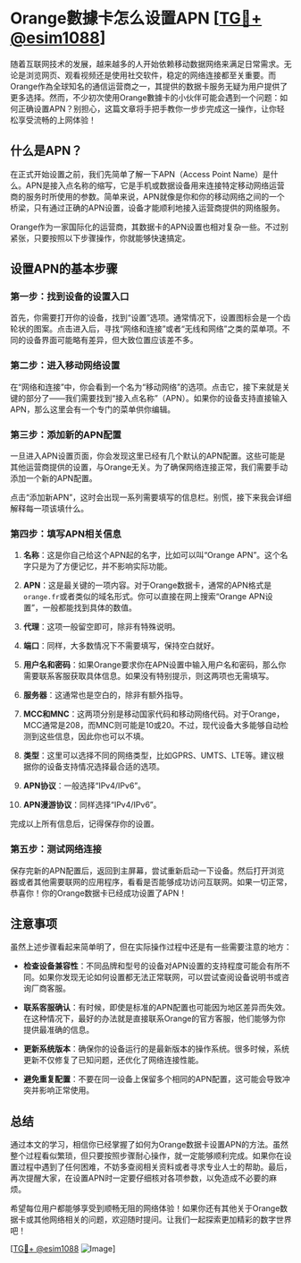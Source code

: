 # Orange數據卡怎么设置APN [[TG💪+ @esim1088](https://t.me/s/esim1088)]

随着互联网技术的发展，越来越多的人开始依赖移动数据网络来满足日常需求。无论是浏览网页、观看视频还是使用社交软件，稳定的网络连接都至关重要。而Orange作為全球知名的通信运营商之一，其提供的数据卡服务无疑为用户提供了更多选择。然而，不少初次使用Orange數據卡的小伙伴可能会遇到一个问题：如何正确设置APN？别担心，这篇文章将手把手教你一步步完成这一操作，让你轻松享受流畅的上网体验！

## 什么是APN？

在正式开始设置之前，我们先简单了解一下APN（Access Point Name）是什么。APN是接入点名称的缩写，它是手机或数据设备用来连接特定移动网络运营商的服务时所使用的参数。简单来说，APN就像是你和你的移动网络之间的一个桥梁，只有通过正确的APN设置，设备才能顺利地接入运营商提供的网络服务。

Orange作为一家国际化的运营商，其数据卡的APN设置也相对复杂一些。不过别紧张，只要按照以下步骤操作，你就能够快速搞定。

## 设置APN的基本步骤

### 第一步：找到设备的设置入口

首先，你需要打开你的设备，找到“设置”选项。通常情况下，设置图标会是一个齿轮状的图案。点击进入后，寻找“网络和连接”或者“无线和网络”之类的菜单项。不同的设备界面可能略有差异，但大致位置应该差不多。

### 第二步：进入移动网络设置

在“网络和连接”中，你会看到一个名为“移动网络”的选项。点击它，接下来就是关键的部分了——我们需要找到“接入点名称”（APN）。如果你的设备支持直接输入APN，那么这里会有一个专门的菜单供你编辑。

### 第三步：添加新的APN配置

一旦进入APN设置页面，你会发现这里已经有几个默认的APN配置。这些可能是其他运营商提供的设置，与Orange无关。为了确保网络连接正常，我们需要手动添加一个新的APN配置。

点击“添加新APN”，这时会出现一系列需要填写的信息栏。别慌，接下来我会详细解释每一项该填什么。

### 第四步：填写APN相关信息

1. **名称**：这是你自己给这个APN起的名字，比如可以叫“Orange APN”。这个名字只是为了方便记忆，并不影响实际功能。
   
2. **APN**：这是最关键的一项内容。对于Orange数据卡，通常的APN格式是`orange.fr`或者类似的域名形式。你可以直接在网上搜索“Orange APN设置”，一般都能找到具体的数值。

3. **代理**：这项一般留空即可，除非有特殊说明。

4. **端口**：同样，大多数情况下不需要填写，保持空白就好。

5. **用户名和密码**：如果Orange要求你在APN设置中输入用户名和密码，那么你需要联系客服获取具体信息。如果没有特别提示，则这两项也无需填写。

6. **服务器**：这通常也是空白的，除非有额外指导。

7. **MCC和MNC**：这两项分别是移动国家代码和移动网络代码。对于Orange，MCC通常是208，而MNC则可能是10或20。不过，现代设备大多能够自动检测到这些信息，因此你也可以不填。

8. **类型**：这里可以选择不同的网络类型，比如GPRS、UMTS、LTE等。建议根据你的设备支持情况选择最合适的选项。

9. **APN协议**：一般选择“IPv4/IPv6”。

10. **APN漫游协议**：同样选择“IPv4/IPv6”。

完成以上所有信息后，记得保存你的设置。

### 第五步：测试网络连接

保存完新的APN配置后，返回到主屏幕，尝试重新启动一下设备。然后打开浏览器或者其他需要联网的应用程序，看看是否能够成功访问互联网。如果一切正常，恭喜你！你的Orange数据卡已经成功设置了APN！

## 注意事项

虽然上述步骤看起来简单明了，但在实际操作过程中还是有一些需要注意的地方：

- **检查设备兼容性**：不同品牌和型号的设备对APN设置的支持程度可能会有所不同。如果你发现无论如何设置都无法正常联网，可以尝试查阅设备说明书或咨询厂商客服。
  
- **联系客服确认**：有时候，即使是标准的APN配置也可能因为地区差异而失效。在这种情况下，最好的办法就是直接联系Orange的官方客服，他们能够为你提供最准确的信息。

- **更新系统版本**：确保你的设备运行的是最新版本的操作系统。很多时候，系统更新不仅修复了已知问题，还优化了网络连接性能。

- **避免重复配置**：不要在同一设备上保留多个相同的APN配置，这可能会导致冲突并影响正常使用。

## 总结

通过本文的学习，相信你已经掌握了如何为Orange数据卡设置APN的方法。虽然整个过程看似繁琐，但只要按照步骤耐心操作，就一定能够顺利完成。如果你在设置过程中遇到了任何困难，不妨多查阅相关资料或者寻求专业人士的帮助。最后，再次提醒大家，在设置APN时一定要仔细核对各项参数，以免造成不必要的麻烦。

希望每位用户都能够享受到顺畅无阻的网络体验！如果你还有其他关于Orange数据卡或其他网络相关的问题，欢迎随时提问。让我们一起探索更加精彩的数字世界吧！

[[TG💪+ @esim1088](https://t.me/s/esim1088) ![Image](https://i.postimg.cc/4NQfJmqS/Snipaste-2025-05-13-00-14-12.png)]